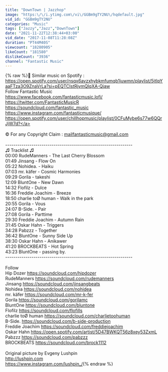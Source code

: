 ```yaml
---
title: "DownTown | Jazzhop"
image: "https:\/\/i.ytimg.com\/vi\/GGBm9gTY2NU\/hqdefault.jpg"
vid_id: "GGBm9gTY2NU"
categories: "Music"
tags: ["Jazzy","Jazz","DownTown"]
date: "2021-11-22T12:38:44+03:00"
vid_date: "2017-11-08T11:28:08Z"
duration: "PT44M40S"
viewcount: "18280905"
likeCount: "181580"
dislikeCount: "3936"
channel: "Fantastic Music"
---
```

{% raw %}🌈 Similar music on Spotify : <br /><a rel="nofollow" target="blank" href="https://open.spotify.com/user/nsqx6avzxhybkmfumqb1juwmn/playlist/5jtIpYaaFTza3O9ZnaVrLa?si=pEQTCIstRjymQlqXA-Qjaw">https://open.spotify.com/user/nsqx6avzxhybkmfumqb1juwmn/playlist/5jtIpYaaFTza3O9ZnaVrLa?si=pEQTCIstRjymQlqXA-Qjaw</a><br />Follow Fantastic Music<br /><a rel="nofollow" target="blank" href="https://www.facebook.com/fantasticmusic.lofi/">https://www.facebook.com/fantasticmusic.lofi/</a><br /><a rel="nofollow" target="blank" href="https://twitter.com/FantasticMusicR">https://twitter.com/FantasticMusicR</a><br /><a rel="nofollow" target="blank" href="https://soundcloud.com/fantastic_music">https://soundcloud.com/fantastic_music</a><br /><a rel="nofollow" target="blank" href="https://www.instagram.com/fantasticmusique/">https://www.instagram.com/fantasticmusique/</a><br /><a rel="nofollow" target="blank" href="https://open.spotify.com/user/chillhopmusic/playlist/0CFuMybe6s77w6QQrJjW7d?">https://open.spotify.com/user/chillhopmusic/playlist/0CFuMybe6s77w6QQrJjW7d?</a><br /><br />© For any Copyright Claim : mailfantasticmusic@gmail.com<br /><br />---------------------------------------------------------------<br />♫ Tracklist ♫<br />00:00 RudeManners - The Last Cherry Blossom<br />01:49 Jinsang - Flow On <br />05:22 Nohidea. - Haiku <br />07:03 mr. käfer - Cosmic Harmonies<br />09:29 Gorila - takeshi <br />12:09 BluntOne - New Dawn <br />14:32 Flofilz - Dulce <br />16:36 Freddie Joachim - Breeze <br />18:50 charlie toØ human - Walk in the park <br />20:55 Gorila - Vous<br />24:07 B-Side. - Pair <br />27:08 Gorila - Parttime <br />29:30 Freddie Joachim - Autumn Rain <br />31:45 Oskar Hahn - Triggers <br />34:28 Pabzzz - Together<br />36:42 BluntOne - Sunny Side Up<br />38:30 Oskar Hahn - Anikawer<br />41:20 BROCKBEATS - Hot Spring<br />43:23 BluntOne - passing by.<br />---------------------------------------------------------------<br /><br />Follow<br />Hip Dozer <a rel="nofollow" target="blank" href="https://soundcloud.com/hipdozer">https://soundcloud.com/hipdozer</a><br />RudeManners <a rel="nofollow" target="blank" href="https://soundcloud.com/rudemanners">https://soundcloud.com/rudemanners</a><br />Jinsang <a rel="nofollow" target="blank" href="https://soundcloud.com/jinsangbeats">https://soundcloud.com/jinsangbeats</a><br />Nohidea <a rel="nofollow" target="blank" href="https://soundcloud.com/nohidea">https://soundcloud.com/nohidea</a><br />mr. käfer <a rel="nofollow" target="blank" href="https://soundcloud.com/mr-k-fer">https://soundcloud.com/mr-k-fer</a><br />Gorila <a rel="nofollow" target="blank" href="https://soundcloud.com/gorilamc">https://soundcloud.com/gorilamc</a><br />BluntOne <a rel="nofollow" target="blank" href="https://soundcloud.com/bluntone">https://soundcloud.com/bluntone</a><br />Flofilz <a rel="nofollow" target="blank" href="https://soundcloud.com/flofills">https://soundcloud.com/flofills</a><br />charlie toØ human <a rel="nofollow" target="blank" href="https://soundcloud.com/charlietoohuman">https://soundcloud.com/charlietoohuman</a><br />B-Side. <a rel="nofollow" target="blank" href="https://soundcloud.com/b-side-production">https://soundcloud.com/b-side-production</a><br />Freddie Joachim <a rel="nofollow" target="blank" href="https://soundcloud.com/freddiejoachim">https://soundcloud.com/freddiejoachim</a><br />Oskar Hahn <a rel="nofollow" target="blank" href="https://open.spotify.com/artist/5D47BWKQT56z8xey53ZxmL">https://open.spotify.com/artist/5D47BWKQT56z8xey53ZxmL</a><br />Pabzzz <a rel="nofollow" target="blank" href="https://soundcloud.com/pabzzz">https://soundcloud.com/pabzzz</a><br />BROCKBEATS <a rel="nofollow" target="blank" href="https://soundcloud.com/brock1112">https://soundcloud.com/brock1112</a><br /><br />Original picture by Evgeny Lushpin<br /><a rel="nofollow" target="blank" href="http://lushpin.com">http://lushpin.com</a><br /><a rel="nofollow" target="blank" href="https://www.instagram.com/lushpin_/">https://www.instagram.com/lushpin_/</a>{% endraw %}
